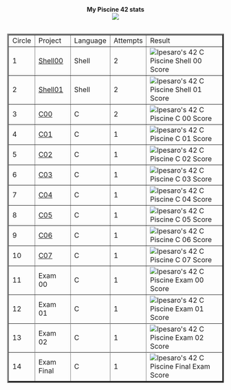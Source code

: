 <div align="center">
<table>
		<tr>
			<b>My Piscine 42 stats</b></br>
		</tr>
		<tr>
				<img src="https://badge42.vercel.app/api/v2/cld0thm5800160fmfijhemq0a/stats?cursusId=9&coalitionId=172">
			</a>
		</tr>
	</table>
	
<table border=3 align="center">
	<tr>
		<td>
			Circle
		</td>
		<td>
			Project
		</td>
		<td>
			Language
		</td>
		<td>
			Attempts
		</td>
		<td>
			Result
		</td>
	</tr>
	<tr>
		<td>
			1
		</td>
		<td>
			<a href="https://github.com/lpesaro/42piscine/tree/main/Shell00">Shell00</a>
		</td>
		<td>
			Shell
		</td>
		<td>
			2
		</td>
		<td>
			<img src="https://badge42.vercel.app/api/v2/cld0thm5800160fmfijhemq0a/project/2766540" alt="lpesaro's 42 C Piscine Shell 00 Score" />
		</td>
	</tr>
	<tr>
		<td>
			2
		</td>
		<td>
			<a href="https://github.com/lpesaro/42piscine/tree/main/Shell01">Shell01</a>
		</td>
		<td>
			Shell
		</td>
		<td>
			2
		</td>
		<td>
			<img src="https://badge42.vercel.app/api/v2/cld0thm5800160fmfijhemq0a/project/2811091" alt="lpesaro's 42 C Piscine Shell 01 Score" />
		</td>
	</tr>
	<tr>
		<td>
			3
		</td>
		<td>
			<a href="https://github.com/lpesaro/42piscine/tree/main/C00">C00</a>
		</td>
		<td>
			C
		</td>
		<td>
			2
		</td>
		<td>
			<img src="https://badge42.vercel.app/api/v2/cld0thm5800160fmfijhemq0a/project/2771151" alt="lpesaro's 42 C Piscine C 00 Score" />
		</td>
	</tr>
	<tr>
		<td>
			4
		</td>
		<td>
			<a href="https://github.com/lpesaro/42piscine/tree/main/C01">C01</a>
		</td>
		<td>
			C
		</td>
		<td>
			1
		</td>
		<td>
			<img src="https://badge42.vercel.app/api/v2/cld0thm5800160fmfijhemq0a/project/2781232" alt="lpesaro's 42 C Piscine C 01 Score" />
		</td>
	</tr>
	<tr>
		<td>
			5
		</td>
		<td>
			<a href="https://github.com/lpesaro/42piscine/tree/main/C02">C02</a>
		</td>
		<td>
			C
		</td>
		<td>
			1
		</td>
		<td>
			<img src="https://badge42.vercel.app/api/v2/cld0thm5800160fmfijhemq0a/project/2784868" alt="lpesaro's 42 C Piscine C 02 Score" />
		</td>
	</tr>
	<tr>
		<td>
			6
		</td>
		<td>
			<a href="https://github.com/lpesaro/42piscine/tree/main/C03">C03</a>
		</td>
		<td>
			C
		</td>
		<td>
			1
		</td>
		<td>
			<img src="https://badge42.vercel.app/api/v2/cld0thm5800160fmfijhemq0a/project/2793770" alt="lpesaro's 42 C Piscine C 03 Score" />
		</td>
	</tr>
	<tr>
		<td>
			7
		</td>
		<td>
			<a href="https://github.com/lpesaro/42piscine/tree/main/C04">C04</a>
		</td>
		<td>
			C
		</td>
		<td>
			1
		</td>
		<td>
			<img src="https://badge42.vercel.app/api/v2/cld0thm5800160fmfijhemq0a/project/2796008" alt="lpesaro's 42 C Piscine C 04 Score" />
		</td>
	</tr>
	<tr>
		<td>
			8
		</td>
		<td>
			<a href="https://github.com/lpesaro/42piscine/tree/main/C05">C05</a>
		</td>
		<td>
			C
		</td>
		<td>
			1
		</td>
		<td>
			<img src="https://badge42.vercel.app/api/v2/cld0thm5800160fmfijhemq0a/project/2805966" alt="lpesaro's 42 C Piscine C 05 Score" />
		</td>
	</tr>
	<tr>
		<td>
			9
		</td>
		<td>
			<a href="https://github.com/lpesaro/42piscine/tree/main/C05">C06</a>
		</td>
		<td>
			C
		</td>
		<td>
			1
		</td>
		<td>
			<img src="https://badge42.vercel.app/api/v2/cld0thm5800160fmfijhemq0a/project/2808188" alt="lpesaro's 42 C Piscine C 06 Score" />
		</td>
	</tr>
	<tr>
		<td>
			10
		</td>
		<td>
			<a href="https://github.com/lpesaro/42piscine/tree/main/C07">C07</a>
		</td>
		<td>
			C
		</td>
		<td>
			1
		</td>
		<td>
			<img src="https://badge42.vercel.app/api/v2/cld0thm5800160fmfijhemq0a/project/2811087" alt="lpesaro's 42 C Piscine C 07 Score" />
		</td>
	</tr>
	<tr>
		<td>
			11
		</td>
		<td>
			Exam 00
		</td>
		<td>
			C
		</td>
		<td>
			1
		</td>
		<td>
			<img src="https://badge42.vercel.app/api/v2/cld0thm5800160fmfijhemq0a/project/2774412" alt="lpesaro's 42 C Piscine Exam 00 Score" />
		</td>
	</tr>
	<tr>
		<td>
			12
		</td>
		<td>
			Exam 01
		</td>
		<td>
			C
		</td>
		<td>
			1
		</td>
		<td>
			<img src="https://badge42.vercel.app/api/v2/cld0thm5800160fmfijhemq0a/project/2787791" alt="lpesaro's 42 C Piscine Exam 01 Score" />
		</td>
	</tr>
	<tr>
		<tr>
		<td>
			13
		</td>
		<td>
			Exam 02
		</td>
		<td>
			C
		</td>
		<td>
			1
		</td>
		<td>
			<img src="https://badge42.vercel.app/api/v2/cld0thm5800160fmfijhemq0a/project/2797289" alt="lpesaro's 42 C Piscine Exam 02 Score" />
		</td>
	</tr>
	<tr>
		<tr>
		<tr>
		<td>
			14
		</td>
		<td>
			Exam Final
		</td>
		<td>
			C
		</td>
		<td>
			1
		</td>
		<td>
			<img src="https://badge42.vercel.app/api/v2/cld0thm5800160fmfijhemq0a/project/2807632" alt="lpesaro's 42 C Piscine Final Exam Score" /></a>
		</td>
	</tr>
	<tr>
</table>

